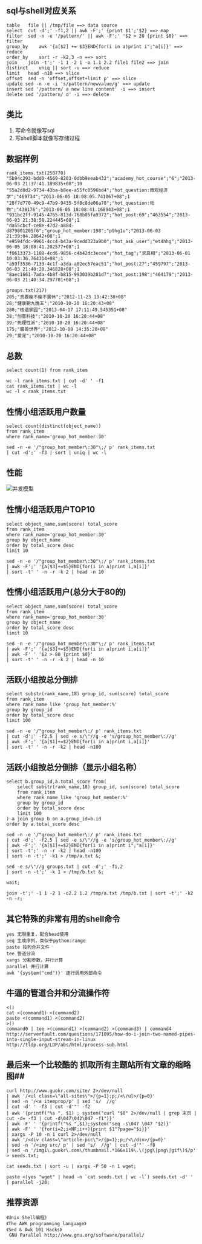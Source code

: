 ## sql与shell对应关系 ##
    table   file || /tmp/file ==> data source
    select  cut -d';' -f1,2 || awk -F';' {print $1';'$2} ==> map
    filter  sed -n -e '/pattern/' || awk -F';' '$2 > 20 {print $0}' ==> filter
    group_by    awk '{a[$2] += $3}END{for(i in a)print i";"a[i]}' ==> reduce
    order_by    sort -r -k2,3 -n ==> sort
    join    join -t';' -1 1 -2 1 -o 1.1 2.2 file1 file2 ==> join
    distinct    uniq || sort -u ==> reduce
    limit   head -n10 ==> slice
    offset  sed -n 'offset,offset+limit p' ==> slice
    update sed -n -e -i 's/pattern/newvalue/g' ==> update
    insert sed '/pattern/ a new line content' -i ==> insert
    delete sed '/pattern/ d' -i ==> delete

## 类比 ##

1. 写命令就像写sql
2. 写shell脚本就像写存储过程

## 数据样例 ##
    rank_items.txt(258770)
    "5b94c293-bdd0-4569-8203-0dbb9eeab432";"academy_hot_course";"6";"2013-06-03 21:37:41.189835+08";10
    "55a2d8d2-9734-43ba-b8ee-a55fc0596bd4";"hot_question:微观经济学";"469734";"2013-06-05 18:08:05.741067+08";1
    "28f7d770-49c9-47b9-9435-5f8c8de06a78";"hot_question:动物";"438176";"2013-06-05 18:08:41.168943+08";1
    "931bc2ff-9145-4765-813d-768b05fa9372";"hot_post:69";"463554";"2013-06-03 21:38:58.224445+08";1
    "da55cbcf-ce8e-47d2-a88d-d879801205f6";"group_hot_member:198";"p9hg1u";"2013-06-03 21:39:04.28642+08";1
    "e9594fdc-9961-4cc4-b43a-9cedd323a9b0";"hot_ask_user";"et4hhg";"2013-06-05 18:08:41.202577+08";1
    "f0613373-1108-4cd6-9856-c4b42dc3ecee";"hot_tag";"求真相";"2013-06-01 10:03:36.764314+08";1
    "a59f3536-7133-4c1f-a3da-a02ec57eac51";"hot_post:27";"459797";"2013-06-03 21:40:20.346828+08";1
    "8aec1661-7ada-4b8f-b815-993039b281d7";"hot_post:198";"464179";"2013-06-03 21:40:34.297701+08";1

    groups.txt(217)
    205;"真要瘦不瘦不罢休";"2012-11-23 13:42:38+08"
    28;"健康朝九晚五";"2010-10-20 16:20:43+08"
    280;"核谐家园";"2013-04-17 17:11:49.545351+08"
    38;"创意科技";"2010-10-20 16:20:44+08"
    39;"死理性派";"2010-10-20 16:20:44+08"
    175;"魔兽世界";"2012-10-08 14:35:20+08"
    29;"爱宠";"2010-10-20 16:20:44+08"


## 总数  ##
    select count(1) from rank_item

    wc -l rank_items.txt | cut -d' ' -f1
    cat rank_items.txt | wc -l
    wc -l < rank_items.txt

## 性情小组活跃用户数量 ##
    select count(distinct(object_name))
    from rank_item
    where rank_name='group_hot_member:30'

    sed -n -e '/"group_hot_member\:30"\;/ p' rank_items.txt 
    | cut -d';' -f3 | sort | uniq | wc -l

## 性能 ##
![并发模型](http://www.plc100.com/siemens/shili/chuansongdai.files/image002.jpg)

## 性情小组活跃用户TOP10  ##

    select object_name,sum(score) total_score
    from rank_item
    where rank_name='group_hot_member:30'
    group by object_name
    order by total_score desc
    limit 10

    sed -n -e '/"group_hot_member\:30"\;/ p' rank_items.txt 
    | awk -F';' '{a[$3]+=$5}END{for(i in a)print i,a[i]}' 
    | sort -t' ' -n -r -k 2 | head -n 10

## 性情小组活跃用户(总分大于80的)  ##

    select object_name,sum(score) total_score
    from rank_item
    where rank_name='group_hot_member:30'
    group by object_name
    order by total_score desc
    limit 10

    sed -n -e '/"group_hot_member\:30"\;/ p' rank_items.txt 
    | awk -F';' '{a[$3]+=$5}END{for(i in a)print i,a[i]}' 
    | awk -F' ' '$2 > 80 {print $0}' 
    | sort -t' ' -n -r -k 2 | head -n 10

##  活跃小组按总分倒排 ##
    select substr(rank_name,18) group_id, sum(score) total_score
    from rank_item
    where rank_name like 'group_hot_member:%'
    group by group_id
    order by total_score desc
    limit 100

    sed -n -e '/"group_hot_member\:/ p' rank_items.txt 
    | cut -d';' -f2,5 | sed -e s/\"//g -e 's/group_hot_member\://g' 
    | awk -F';' '{a[$1]+=$2}END{for(i in a)print i,a[i]}' 
    | sort -t' ' -n -r -k2 | head -n100

## 活跃小组按总分倒排（显示小组名称） ##
    select b.group_id,a.total_score from(
        select substr(rank_name,18) group_id, sum(score) total_score
        from rank_item
        where rank_name like 'group_hot_member:%'
        group by group_id
        order by total_score desc
        limit 100
    ) a join group b on a.group_id=b.id
    order by a.total_score desc

    sed -n -e '/"group_hot_member\:/ p' rank_items.txt 
    | cut -d';' -f2,5 | sed -e s/\"//g -e 's/group_hot_member\://g' 
    | awk -F';' '{a[$1]+=$2}END{for(i in a)print i";"a[i]}' 
    | sort -t';' -n -r -k2 | head -n100 
    | sort -n -t';' -k1 > /tmp/a.txt &;

    sed -e s/\"//g groups.txt | cut -d';' -f1,2 
    | sort -n -t';' -k 1 > /tmp/b.txt &;

    wait;

    join -t';' -1 1 -2 1 -o2.2 1.2 /tmp/a.txt /tmp/b.txt | sort -t';' -k2 -n -r;

## 其它特殊的非常有用的shell命令 ##
    yes 无限重复，配合head使用
    seq 生成序列，类似于python:range
    paste 按列合并文件
    tee 管道分流
    xargs 分割参数，并行计算
    parallel 并行计算
    awk '{system("cmd")}' 逐行调用外部命令

## 牛逼的管道合并和分流操作符 ##
    <()
    cat <(command1) <(command2)
    paste <(command1) <(command2)
    >()
    command0 | tee >(command1) >(command2) >(command3) | command4
    http://serverfault.com/questions/171095/how-do-i-join-two-named-pipes-into-single-input-stream-in-linux
    http://tldp.org/LDP/abs/html/process-sub.html

## 最后来一个比较酷的 抓取所有主题站所有文章的缩略图##
    curl http://www.guokr.com/site/ 2>/dev/null 
    | awk '/<ul class=\"all-sites\">/{p=1};p;/<\/ul>/{p=0}' 
    | sed -n '/<a itemprop/p' | sed 's/  //g' 
    | cut -d' ' -f3 | cut -d'"' -f2 
    | awk '{printf("%s ", $1) ; system("curl "$0" 2>/dev/null | grep 末页 | cut -d= -f3 | cut -d\047\042\047 -f1")}' 
    | awk -F' ' '{printf("%s ",$1);system("seq -s\047 \047 "$2)}' 
    | awk -F' ' '{for(i=2;i<NF;i++){print $1"?page="$i}}' 
    | xargs -P 10 -n 1 curl 2>/dev/null 
    | awk '/<div class=\"article-pic\">/{p=1};p;/<\/div>/{p=0}' 
    | sed -n '/<img src/ p' | sed 's/  //g' | cut -d'"' -f8 
    | sed -n '/img1\.guokr\.com\/thumbnail.*166x119\.\(jpg\|png\|gif\)$/p' > seeds.txt;

    cat seeds.txt | sort -u | xargs -P 50 -n 1 wget;

    paste <(yes "wget" | head -n `cat seeds.txt | wc -l`) seeds.txt -d' ' | parallel -j20;

## 推荐资源 ##
    《Unix Shell编程》
    《The AWK programming language》
    《Sed & Awk 101 Hacks》
     GNU Parallel http://www.gnu.org/software/parallel/
